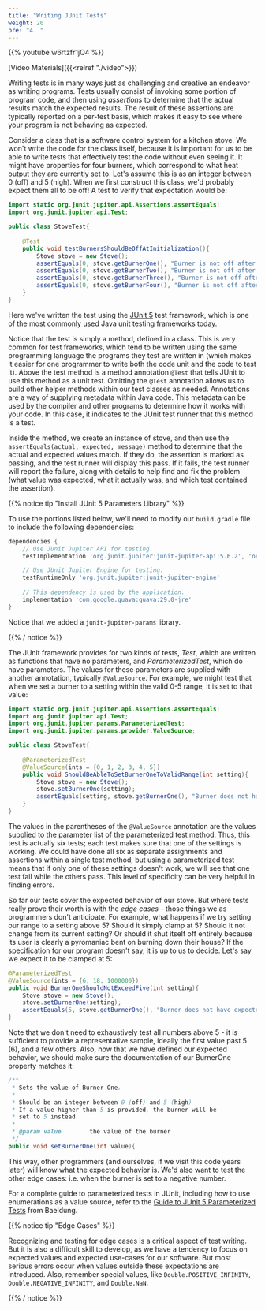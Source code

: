 ```yaml
---
title: "Writing JUnit Tests"
weight: 20
pre: "4. "
---
```


{{% youtube w6rtzfr1jQ4 %}}

[Video Materials]({{<relref "./video">}})

Writing tests is in many ways just as challenging and creative an endeavor as writing programs.  Tests usually consist of invoking some portion of program code, and then using _assertions_ to determine that the actual results match the expected results.  The result of these assertions are typically reported on a per-test basis, which makes it easy to see where your program is not behaving as expected.  

Consider a class that is a software control system for a kitchen stove. We won't write the code for the class itself, because it is important for us to be able to write tests that effectively test the code without even seeing it. It might have properties for four burners, which correspond to what heat output they are currently set to.  Let's assume this is as an integer between 0 (off) and 5 (high).  When we first construct this class, we'd probably expect them all to be off!  A test to verify that expectation would be:

```java
import static org.junit.jupiter.api.Assertions.assertEquals;
import org.junit.jupiter.api.Test;

public class StoveTest{
    
    @Test
    public void testBurnersShouldBeOffAtInitialization(){
        Stove stove = new Stove();
        assertEquals(0, stove.getBurnerOne(), "Burner is not off after initialization");
        assertEquals(0, stove.getBurnerTwo(), "Burner is not off after initialization");
        assertEquals(0, stove.getBurnerThree(), "Burner is not off after initialization");
        assertEquals(0, stove.getBurnerFour(), "Burner is not off after initialization");
    }
}
```

Here we've written the test using the [JUnit 5](https://junit.org/junit5/docs/current/user-guide/) test framework, which is one of the most commonly used Java unit testing frameworks today.

Notice that the test is simply a method, defined in a class.  This is very common for test frameworks, which tend to be written using the same programming language the programs they test are written in (which makes it easier for one programmer to write both the code unit and the code to test it).  Above the test method is a method annotation `@Test` that tells JUnit to use this method as a unit test. Omitting the `@Test` annotation allows us to build other helper methods within our test classes as needed.  Annotations are a way of supplying metadata within Java code.  This metadata can be used by the compiler and other programs to determine how it works with your code.  In this case, it indicates to the JUnit test runner that this method is a test.

Inside the method, we create an instance of stove, and then use the `assertEquals(actual, expected, message)` method to determine that the actual and expected values match.  If they do, the assertion is marked as passing, and the test runner will display this pass.  If it fails, the test runner will report the failure, along with details to help find and fix the problem (what value was expected, what it actually was, and which test contained the assertion).

{{% notice tip "Install JUnit 5 Parameters Library" %}}

To use the portions listed below, we'll need to modify our `build.gradle` file to include the following dependencies:

```gradle
dependencies {
    // Use JUnit Jupiter API for testing.
    testImplementation 'org.junit.jupiter:junit-jupiter-api:5.6.2', 'org.hamcrest:hamcrest:2.2', 'org.junit.jupiter:junit-jupiter-params'

    // Use JUnit Jupiter Engine for testing.
    testRuntimeOnly 'org.junit.jupiter:junit-jupiter-engine'
    
    // This dependency is used by the application.
    implementation 'com.google.guava:guava:29.0-jre'
}
```

Notice that we added a `junit-jupiter-params` library.

{{% / notice %}}

The JUnit framework provides for two kinds of tests, _Test_, which are written as functions that have no parameters, and _ParameterizedTest_, which do have parameters.  The values for these parameters are supplied with another annotation, typically `@ValueSource`.  For example, we might test that when we set a burner to a setting within the valid 0-5 range, it is set to that value:

```java
import static org.junit.jupiter.api.Assertions.assertEquals;
import org.junit.jupiter.api.Test;
import org.junit.jupiter.params.ParameterizedTest;
import org.junit.jupiter.params.provider.ValueSource;

public class StoveTest{
    
    @ParameterizedTest
    @ValueSource(ints = {0, 1, 2, 3, 4, 5})
    public void ShouldBeAbleToSetBurnerOneToValidRange(int setting){
        Stove stove = new Stove();
        stove.setBurnerOne(setting);
        assertEquals(setting, stove.getBurnerOne(), "Burner does not have expected value");
    }
}
```

The values in the parentheses of the `@ValueSource` annotation are the values supplied to the parameter list of the parameterized test method.  Thus, this test is actually _six_ tests; each test makes sure that one of the settings is working.  We could have done all six as separate assignments and assertions within a single test method, but using a parameterized test means that if only one of these settings doesn't work, we will see that one test fail while the others pass.  This level of specificity can be very helpful in finding errors.

So far our tests cover the expected behavior of our stove.  But where tests really prove their worth is with the _edge cases_ - those things we as programmers don't anticipate.  For example, what happens if we try setting our range to a setting above 5?  Should it simply clamp at 5?  Should it not change from its current setting?  Or should it shut itself off entirely because its user is clearly a pyromaniac bent on burning down their house? If the specification for our program doesn't say, it is up to us to decide.  Let's say we expect it to be clamped at 5:

```java 
@ParameterizedTest
@ValueSource(ints = {6, 18, 1000000})
public void BurnerOneShouldNotExceedFive(int setting){
    Stove stove = new Stove();
    stove.setBurnerOne(setting);
    assertEquals(5, stove.getBurnerOne(), "Burner does not have expected value");
}
```

Note that we don't need to exhaustively test all numbers above 5 - it is sufficient to provide a representative sample, ideally the first value past 5 (6), and a few others.  Also, now that we have defined our expected behavior, we should make sure the documentation of our BurnerOne property matches it:

```java
/**
 * Sets the value of Burner One.
 *
 * Should be an integer between 0 (off) and 5 (high)
 * If a value higher than 5 is provided, the burner will be 
 * set to 5 instead.
 *
 * @param value        the value of the burner
 */
public void setBurnerOne(int value){
```

This way, other programmers (and ourselves, if we visit this code years later) will know what the expected behavior is.  We'd also want to test the other edge cases: i.e. when the burner is set to a negative number.

For a complete guide to parameterized tests in JUnit, including how to use enumerations as a value source, refer to the [Guide to JUnit 5 Parameterized Tests](https://www.baeldung.com/parameterized-tests-junit-5) from Baeldung.

{{% notice tip "Edge Cases" %}}

Recognizing and testing for edge cases is a critical aspect of test writing. But it is also a difficult skill to develop, as we have a tendency to focus on expected values and expected use-cases for our software. But most serious errors occur when values outside these expectations are introduced.  Also, remember special values, like `Double.POSITIVE_INFINITY`, `Double.NEGATIVE_INFINITY`, and `Double.NaN`.

{{% / notice %}}
